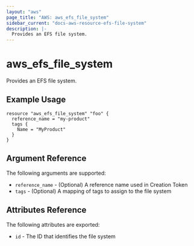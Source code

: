 ```yaml
---
layout: "aws"
page_title: "AWS: aws_efs_file_system"
sidebar_current: "docs-aws-resource-efs-file-system"
description: |-
  Provides an EFS file system.
---
```


# aws\_efs\_file\_system

Provides an EFS file system.

## Example Usage

```
resource "aws_efs_file_system" "foo" {
  reference_name = "my-product"
  tags {
    Name = "MyProduct"
  }
}
```

## Argument Reference

The following arguments are supported:

* `reference_name` - (Optional) A reference name used in Creation Token
* `tags` - (Optional) A mapping of tags to assign to the file system

## Attributes Reference

The following attributes are exported:

* `id` - The ID that identifies the file system
